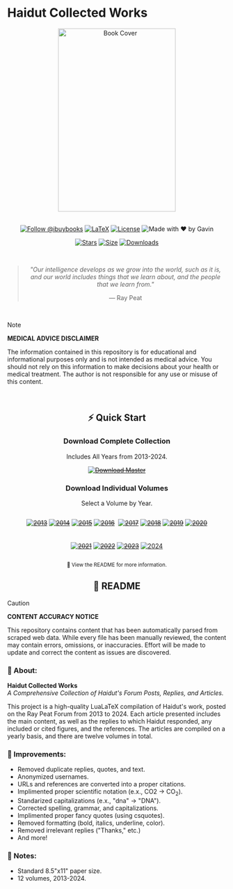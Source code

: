 # Haidut Collected Works

<div align="center">
  <img src="https://github.com/user-attachments/assets/e8f5439b-ad76-40a4-a1ae-ef0d9057e287" width="270" height="420" alt="Book Cover">
  
  <br>
  <br>

  [![Follow @ibuybooks](https://img.shields.io/badge/Follow%20%40ibuybooks-000000?logo=X&logoColor=white&style=for-the-badge)](https://x.com/ibuybooks)
  [![LaTeX](https://img.shields.io/badge/LaTeX-008080?style=for-the-badge&logo=latex&logoColor=white)](#)
  [![License](https://img.shields.io/badge/Free%20for%20Non--Commercial%20Use-007bff?style=for-the-badge&logo=github&logoColor=white&labelColor=282828&color=007bff)](#)
  ![Made with ❤️ by Gavin](https://img.shields.io/badge/Made_with_❤️_by-Gavin-red?style=for-the-badge)
      
  [![Stars](https://img.shields.io/github/stars/ibuybooks/haidut-collected-works?style=for-the-badge&color=2F323A)](https://github.com/ibuybooks/haidut-collected-works/stargazers)
  [![Size](https://img.shields.io/github/repo-size/ibuybooks/haidut-collected-works?style=for-the-badge&color=2F323A)](https://github.com/ibuybooks/haidut-collected-works)
  [![Downloads](https://img.shields.io/github/downloads/ibuybooks/haidut-collected-works/total?style=for-the-badge&color=2F323A)](https://github.com/ibuybooks/haidut-collected-works/releases)

  <br>

  >*"Our intelligence develops as we grow into the world, such as it is, and our world includes things that we learn about, and the people that we learn from."*
  >
  > — Ray Peat
</div>

<br>

>[!NOTE]
> **MEDICAL ADVICE DISCLAIMER**
> 
> The information contained in this repository is for educational and informational purposes only and is not intended as medical advice. You should not rely on this information to make decisions about your health or medical treatment. The author is not responsible for any use or misuse of this content.

<br>

<div align="center">
  <h2>⚡ Quick Start</h2>
  <h3>Download Complete Collection</h3>
  <p>Includes All Years from 2013-2024.</p>
  
  ~~[![Download Master][Master-Badge]][Master-Link]~~

  [Master-Badge]: https://img.shields.io/badge/📚_Download_Master_Collection-6b7280?style=for-the-badge&logo=github&logoColor=white&labelColor=4b5563
  [Master-Link]: #
  
  <h3>Download Individual Volumes</h3>
  <p>Select a Volume by Year.</p>
  
  <div style="display: flex; flex-wrap: wrap; justify-content: center; gap: 8px; max-width: 800px; margin: 0 auto;">
    
  ~~[![2013][2013-Badge]][2013-Link]~~
  ~~[![2014][2014-Badge]][2014-Link]~~
  ~~[![2015][2015-Badge]][2015-Link]~~
  ~~[![2016][2016-Badge]][2016-Link]~~
  
  ~~[![2017][2017-Badge]][2017-Link]~~
  ~~[![2018][2018-Badge]][2018-Link]~~
  ~~[![2019][2019-Badge]][2019-Link]~~
  ~~[![2020][2020-Badge]][2020-Link]~~
  
  ~~[![2021][2021-Badge]][2021-Link]~~
  ~~[![2022][2022-Badge]][2022-Link]~~
  ~~[![2023][2023-Badge]][2023-Link]~~
  [![2024][2024-Badge]][2024-Link]
  
  </div>

  [2013-Badge]: https://img.shields.io/badge/2013-6b7280?style=for-the-badge&logo=document&logoColor=white
  [2013-Link]: #
  [2014-Badge]: https://img.shields.io/badge/2014-6b7280?style=for-the-badge&logo=document&logoColor=white
  [2014-Link]: #
  [2015-Badge]: https://img.shields.io/badge/2015-6b7280?style=for-the-badge&logo=document&logoColor=white
  [2015-Link]: #
  [2016-Badge]: https://img.shields.io/badge/2016-6b7280?style=for-the-badge&logo=document&logoColor=white
  [2016-Link]: #
  [2017-Badge]: https://img.shields.io/badge/2017-6b7280?style=for-the-badge&logo=document&logoColor=white
  [2017-Link]: #
  [2018-Badge]: https://img.shields.io/badge/2018-6b7280?style=for-the-badge&logo=document&logoColor=white
  [2018-Link]: #
  [2019-Badge]: https://img.shields.io/badge/2019-6b7280?style=for-the-badge&logo=document&logoColor=white
  [2019-Link]: #
  [2020-Badge]: https://img.shields.io/badge/2020-6b7280?style=for-the-badge&logo=document&logoColor=white
  [2020-Link]: #
  [2021-Badge]: https://img.shields.io/badge/2021-6b7280?style=for-the-badge&logo=document&logoColor=white
  [2021-Link]: #
  [2022-Badge]: https://img.shields.io/badge/2022-6b7280?style=for-the-badge&logo=document&logoColor=white
  [2022-Link]: #
  [2023-Badge]: https://img.shields.io/badge/2023-6b7280?style=for-the-badge&logo=document&logoColor=white
  [2023-Link]: #
  [2024-Badge]: https://img.shields.io/badge/2024-4f46e5?style=for-the-badge&logo=document&logoColor=white
  [2024-Link]: #
  
  <sup>📖 View the README for more information.</sup>
</div>

<div align="center">
  <h2>📌 README</h2>
</div>

>[!CAUTION]
> **CONTENT ACCURACY NOTICE**
> 
> This repository contains content that has been automatically parsed from scraped web data. While every file has been manually reviewed, the content may contain errors, omissions, or inaccuracies. Effort will be made to update and correct the content as issues are discovered.
<h3>📎 About:</h3>

**Haidut Collected Works**  
*A Comprehensive Collection of Haidut's Forum Posts, Replies, and Articles.*

This project is a high-quality LuaLaTeX compilation of Haidut's work, posted on the Ray Peat Forum from 2013 to 2024. Each article presented includes the main content, as well as the replies to which Haidut responded, any included or cited figures, and the references. The articles are compiled on a yearly basis, and there are twelve volumes in total.

<h3>📏 Improvements:</h3>

- Removed duplicate replies, quotes, and text.
- Anonymized usernames.
- URLs and references are converted into a proper citations.
- Implimented proper scientific notation (e.x., CO2 -> CO<sub>2</sub>).
- Standarized capitalizations (e.x., "dna" -> "DNA").
- Corrected spelling, grammar, and capitalizations.
- Implimented proper fancy quotes (using csquotes).
- Removed formatting (bold, italics, underline, color).
- Removed irrelevant replies ("Thanks," etc.)
- And more!

<h3>🔖 Notes:</h3>

- Standard 8.5"x11" paper size.
- 12 volumes, 2013-2024.
